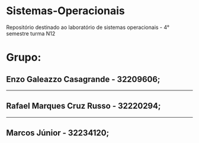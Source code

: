 # Sistemas-Operacionais
Repositório destinado ao laboratório de sistemas operacionais - 4° semestre turma N12

# Grupo:
## Enzo Galeazzo Casagrande - 32209606;
---
## Rafael Marques Cruz Russo - 32220294;
---
## Marcos Júnior - 32234120;
